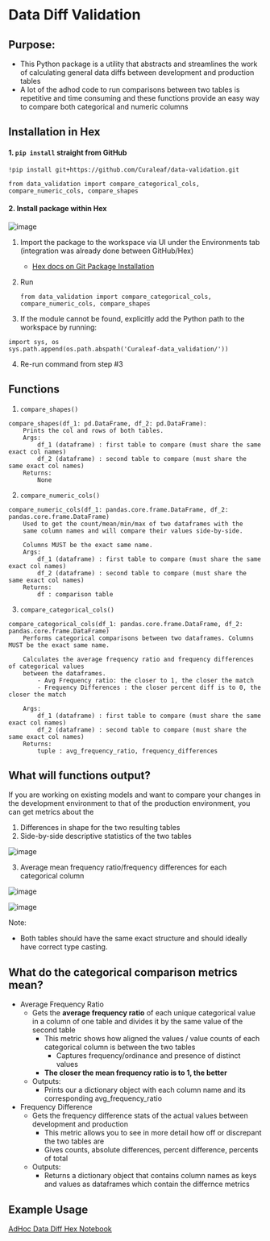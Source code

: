 # Data Diff Validation

## Purpose:
- This Python package is a utility that abstracts and streamlines the work of calculating general data diffs between development and production tables
- A lot of the adhod code to run comparisons between two tables is repetitive and time consuming and these functions provide an easy way to compare both categorical and numeric columns

## Installation in Hex
#### 1. `pip install` straight from GitHub 
```
!pip install git+https://github.com/Curaleaf/data-validation.git

from data_validation import compare_categorical_cols, compare_numeric_cols, compare_shapes
```

#### 2. Install package within Hex
![image](https://github.com/user-attachments/assets/603e8d10-28d2-4d14-bd73-c7e61b52a103)

1. Import the package to the workspace via UI under the Environments tab (integration was already done between GitHub/Hex)
    - [Hex docs on Git Package Installation](https://learn.hex.tech/docs/explore-data/projects/environment-configuration/using-packages#git-packages) 
3. Run

   ```
   from data_validation import compare_categorical_cols, compare_numeric_cols, compare_shapes
   ```
5. If the module cannot be found, explicitly add the Python path to the workspace by running:

 ```
import sys, os
sys.path.append(os.path.abspath('Curaleaf-data_validation/'))
 ```
4. Re-run command from step #3


## Functions
1. `compare_shapes()`
```
compare_shapes(df_1: pd.DataFrame, df_2: pd.DataFrame):
    Prints the col and rows of both tables.
    Args:
        df_1 (dataframe) : first table to compare (must share the same exact col names)
        df_2 (dataframe) : second table to compare (must share the same exact col names)
    Returns:
        None
```

2. `compare_numeric_cols()`
```
compare_numeric_cols(df_1: pandas.core.frame.DataFrame, df_2: pandas.core.frame.DataFrame)
    Used to get the count/mean/min/max of two dataframes with the 
    same column names and will compare their values side-by-side.
    
    Columns MUST be the exact same name.
    Args:
        df_1 (dataframe) : first table to compare (must share the same exact col names)
        df_2 (dataframe) : second table to compare (must share the same exact col names)
    Returns:
        df : comparison table
```
3. `compare_categorical_cols()`
```
compare_categorical_cols(df_1: pandas.core.frame.DataFrame, df_2: pandas.core.frame.DataFrame)
    Performs categorical comparisons between two dataframes. Columns MUST be the exact same name.
    
    Calculates the average frequency ratio and frequency differences of categorical values
    between the dataframes.
        - Avg Frequency ratio: the closer to 1, the closer the match
        - Frequency Differences : the closer percent diff is to 0, the closer the match
        
    Args:
        df_1 (dataframe) : first table to compare (must share the same exact col names)
        df_2 (dataframe) : second table to compare (must share the same exact col names)
    Returns:
        tuple : avg_frequency_ratio, frequency_differences
```

## What will functions output?

If you are working on existing models and want to compare your changes in the development environment to that of the production environment, you can get metrics about the
1. Differences in shape for the two resulting tables
2. Side-by-side descriptive statistics of the two tables

![image](https://github.com/user-attachments/assets/3a5cc401-1d96-476b-8236-d55124e7c49b)

3. Average mean frequency ratio/frequency differences for each categorical column

![image](https://github.com/user-attachments/assets/13f0af24-3533-4077-8af2-48874b3aeb29)

![image](https://github.com/user-attachments/assets/c1cde009-c417-42e6-9f3f-d759dd51e5b8)


Note:
- Both tables should have the same exact structure and should ideally have correct type casting.

## What do the categorical comparison metrics mean?
- Average Frequency Ratio
  - Gets the __average frequency ratio__ of each unique categorical value in a column of one table and divides it by the same value of the second table
    - This metric shows how aligned the values / value counts of each categorical column is between the two tables
        - Captures frequency/ordinance and presence of distinct values
    - __The closer the mean frequency ratio is to 1, the better__
  - Outputs:
    - Prints our a dictionary object with each column name and its corresponding avg_frequency_ratio
- Frequency Difference
    - Gets the frequency difference stats of the actual values between development and production
        - This metric allows you to see in more detail how off or discrepant the two tables are
        - Gives counts, absolute differences, percent difference, percents of total
    - Outputs:
        - Returns a dictionary object that contains column names as keys and values as dataframes which contain the differnce metrics


## Example Usage
[AdHoc Data Diff Hex Notebook](https://app.hex.tech/ee7be01c-5b3b-4920-aeb2-5e155dd24840/hex/e666faad-715d-42ee-8f3d-5de4442d4364/draft/logic)
